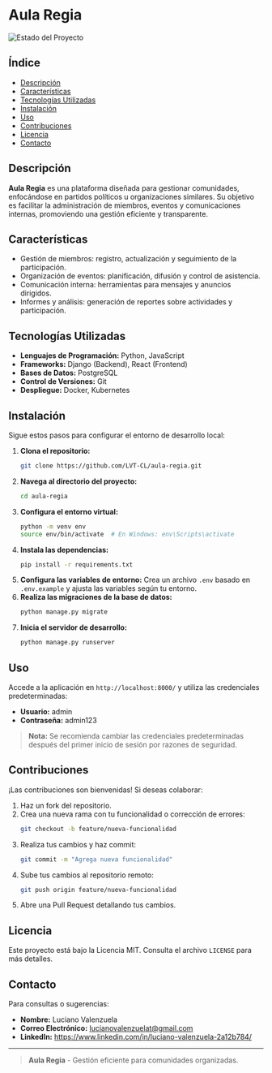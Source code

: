 
# Aula Regia

![Estado del Proyecto](https://img.shields.io/badge/STATUS-En%20Desarrollo-yellow)

## Índice

- [Descripción](#descripción)
- [Características](#características)
- [Tecnologías Utilizadas](#tecnologías-utilizadas)
- [Instalación](#instalación)
- [Uso](#uso)
- [Contribuciones](#contribuciones)
- [Licencia](#licencia)
- [Contacto](#contacto)

## Descripción

**Aula Regia** es una plataforma diseñada para gestionar comunidades, enfocándose en partidos políticos u organizaciones similares. Su objetivo es facilitar la administración de miembros, eventos y comunicaciones internas, promoviendo una gestión eficiente y transparente.

## Características

- Gestión de miembros: registro, actualización y seguimiento de la participación.
- Organización de eventos: planificación, difusión y control de asistencia.
- Comunicación interna: herramientas para mensajes y anuncios dirigidos.
- Informes y análisis: generación de reportes sobre actividades y participación.

## Tecnologías Utilizadas

- **Lenguajes de Programación:** Python, JavaScript
- **Frameworks:** Django (Backend), React (Frontend)
- **Bases de Datos:** PostgreSQL
- **Control de Versiones:** Git
- **Despliegue:** Docker, Kubernetes

## Instalación

Sigue estos pasos para configurar el entorno de desarrollo local:

1. **Clona el repositorio:**
   ```bash
   git clone https://github.com/LVT-CL/aula-regia.git
   ```
2. **Navega al directorio del proyecto:**
   ```bash
   cd aula-regia
   ```
3. **Configura el entorno virtual:**
   ```bash
   python -m venv env
   source env/bin/activate  # En Windows: env\Scripts\activate
   ```
4. **Instala las dependencias:**
   ```bash
   pip install -r requirements.txt
   ```
5. **Configura las variables de entorno:** Crea un archivo `.env` basado en `.env.example` y ajusta las variables según tu entorno.
6. **Realiza las migraciones de la base de datos:**
   ```bash
   python manage.py migrate
   ```
7. **Inicia el servidor de desarrollo:**
   ```bash
   python manage.py runserver
   ```

## Uso

Accede a la aplicación en `http://localhost:8000/` y utiliza las credenciales predeterminadas:

- **Usuario:** admin
- **Contraseña:** admin123

> **Nota:** Se recomienda cambiar las credenciales predeterminadas después del primer inicio de sesión por razones de seguridad.

## Contribuciones

¡Las contribuciones son bienvenidas! Si deseas colaborar:

1. Haz un fork del repositorio.
2. Crea una nueva rama con tu funcionalidad o corrección de errores:
   ```bash
   git checkout -b feature/nueva-funcionalidad
   ```
3. Realiza tus cambios y haz commit:
   ```bash
   git commit -m "Agrega nueva funcionalidad"
   ```
4. Sube tus cambios al repositorio remoto:
   ```bash
   git push origin feature/nueva-funcionalidad
   ```
5. Abre una Pull Request detallando tus cambios.

## Licencia

Este proyecto está bajo la Licencia MIT. Consulta el archivo `LICENSE` para más detalles.

## Contacto

Para consultas o sugerencias:

- **Nombre:** Luciano Valenzuela
- **Correo Electrónico:** lucianovalenzuelat@gmail.com
- **LinkedIn:** https://www.linkedin.com/in/luciano-valenzuela-2a12b784/

---

> **Aula Regia** - Gestión eficiente para comunidades organizadas.

